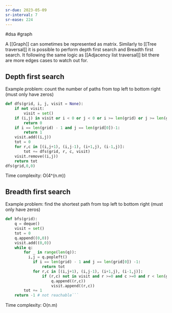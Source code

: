 ```yaml
---
sr-due: 2023-05-09
sr-interval: 7
sr-ease: 224
---
```


#dsa #graph

A [[Graph]] can sometimes be represented as matrix. Similarly to [[Tree traversal]] it is possible to perform depth first search and Breadth first search. It following the same logic as [[Adjacency list traversal]] bit there are more edges cases to watch out for.

## Depth first search

Example problem: count the number of paths from top left to bottom right (must only have zeros)

```python
def dfs(grid, i, j, visit = None):
    if not visit:
        visit = set()
    if (i,j) in visit or i < 0 or j < 0 or i >= len(grid) or j >= len(grid[0]) or grid[i][j] == 1:
        return 0
    if i == len(grid) - 1 and j == len(grid[0])-1:
        return 1
    visit.add((i,j))
    tot = 0
    for r,c in [(i,j+1), (i,j-1), (i+1,j), (i-1,j)]:
        tot += dfs(grid, r, c, visit)
    visit.remove((i,j))
    return tot
dfs(grid,0,0)
```

Time complexity: O(4^(n.m))

## Breadth first search

Example problem: find the shortest path from top left to bottom right (must only have zeros)

````python
def bfs(grid):
    q = deque()
    visit = set()
    tot = 0
    q.append((0,0))
    visit.add((0,0))
    while q:
        for _ in range(len(q)):
          i,j = q.popleft()
            if i == len(grid) - 1 and j == len(grid[0]) -1:
                return tot
            for r,c in [(i,j+1), (i,j-1), (i+1,j), (i-1,j)]:
                if (r,c) not in visit and r >=0 and c >=0 and r < len(grid) and c < len(grid[0]) and grid[r][c]  == 0:
                    q.append((r,c))
                    visit.append((r,c))
        tot += 1
    return -1 # not reachable```
````

Time complexity: O(n.m)
